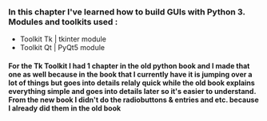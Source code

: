 ### In this chapter I've learned how to build GUIs with Python 3. Modules and toolkits used :
* Toolkit Tk | tkinter module
* Toolkit Qt | PyQt5 module 

#### For the Tk Toolkit I had 1 chapter in the old python book and I made that one as well because in the book that I currently have it is jumping over a lot of things but goes into details relaly quick while the old book explains everything simple and goes into details later so it's easier to understand. From the new book I didn't do the radiobuttons & entries and etc. because I already did them in the old book
